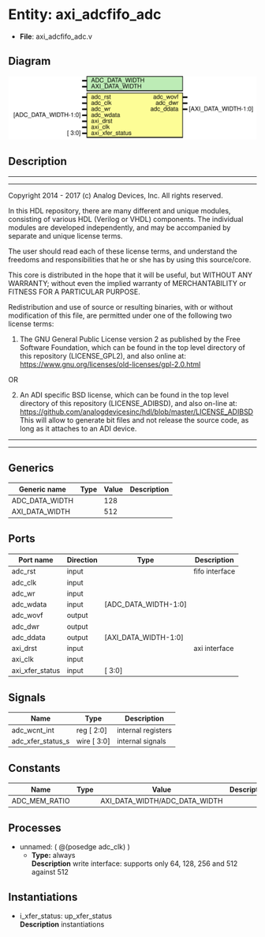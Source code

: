 # Entity: axi_adcfifo_adc

- **File**: axi_adcfifo_adc.v
## Diagram

![Diagram](axi_adcfifo_adc.svg "Diagram")
## Description

 ***************************************************************************
 ***************************************************************************
 Copyright 2014 - 2017 (c) Analog Devices, Inc. All rights reserved.

 In this HDL repository, there are many different and unique modules, consisting
 of various HDL (Verilog or VHDL) components. The individual modules are
 developed independently, and may be accompanied by separate and unique license
 terms.

 The user should read each of these license terms, and understand the
 freedoms and responsibilities that he or she has by using this source/core.

 This core is distributed in the hope that it will be useful, but WITHOUT ANY
 WARRANTY; without even the implied warranty of MERCHANTABILITY or FITNESS FOR
 A PARTICULAR PURPOSE.

 Redistribution and use of source or resulting binaries, with or without modification
 of this file, are permitted under one of the following two license terms:

   1. The GNU General Public License version 2 as published by the
      Free Software Foundation, which can be found in the top level directory
      of this repository (LICENSE_GPL2), and also online at:
      <https://www.gnu.org/licenses/old-licenses/gpl-2.0.html>

 OR

   2. An ADI specific BSD license, which can be found in the top level directory
      of this repository (LICENSE_ADIBSD), and also on-line at:
      https://github.com/analogdevicesinc/hdl/blob/master/LICENSE_ADIBSD
      This will allow to generate bit files and not release the source code,
      as long as it attaches to an ADI device.

 ***************************************************************************
 ***************************************************************************

## Generics

| Generic name   | Type | Value | Description |
| -------------- | ---- | ----- | ----------- |
| ADC_DATA_WIDTH |      | 128   |             |
| AXI_DATA_WIDTH |      | 512   |             |
## Ports

| Port name       | Direction | Type                 | Description     |
| --------------- | --------- | -------------------- | --------------- |
| adc_rst         | input     |                      |  fifo interface |
| adc_clk         | input     |                      |                 |
| adc_wr          | input     |                      |                 |
| adc_wdata       | input     | [ADC_DATA_WIDTH-1:0] |                 |
| adc_wovf        | output    |                      |                 |
| adc_dwr         | output    |                      |                 |
| adc_ddata       | output    | [AXI_DATA_WIDTH-1:0] |                 |
| axi_drst        | input     |                      |  axi interface  |
| axi_clk         | input     |                      |                 |
| axi_xfer_status | input     | [ 3:0]               |                 |
## Signals

| Name              | Type            | Description          |
| ----------------- | --------------- | -------------------- |
| adc_wcnt_int      | reg     [  2:0] |  internal registers  |
| adc_xfer_status_s | wire [  3:0]    |  internal signals    |
## Constants

| Name          | Type | Value                         | Description |
| ------------- | ---- | ----------------------------- | ----------- |
| ADC_MEM_RATIO |      | AXI_DATA_WIDTH/ADC_DATA_WIDTH |             |
## Processes
- unnamed: ( @(posedge adc_clk) )
  - **Type:** always
</br>**Description**
 write interface: supports only 64, 128, 256 and 512 against 512 
## Instantiations

- i_xfer_status: up_xfer_status
</br>**Description**
 instantiations


